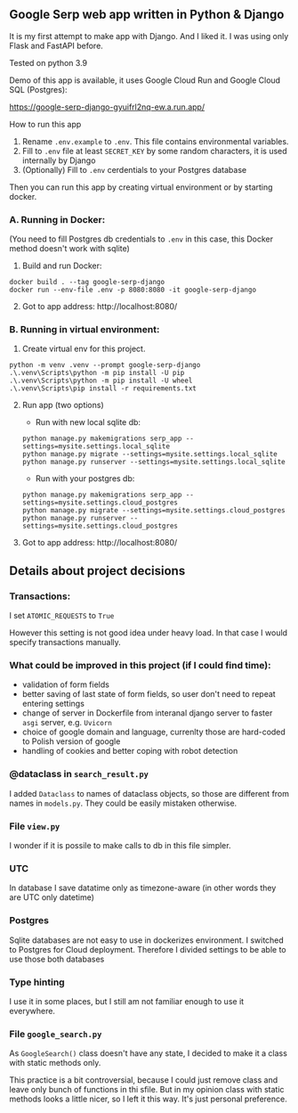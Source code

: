 ## Google Serp web app written in Python & Django

It is my first attempt to make app with Django. And I liked it. I was using only Flask and FastAPI before.

Tested on python 3.9

Demo of this app is available, it uses Google Cloud Run and Google Cloud SQL (Postgres):

https://google-serp-django-gyuifrl2nq-ew.a.run.app/


How to run this app
1. Rename `.env.example` to `.env`. This file contains environmental variables.
2. Fill to `.env` file at least `SECRET_KEY` by some random characters, it is used internally by Django
3. (Optionally) Fill to `.env` cerdentials to your Postgres database

Then you can run this app by creating virtual environment or by starting docker.


### A. Running in Docker:
(You need to fill Postgres db credentials to `.env` in this case, this Docker method doesn't work with sqlite)

1. Build and run Docker:
```
docker build . --tag google-serp-django
docker run --env-file .env -p 8080:8080 -it google-serp-django
```
2. Got to app address:
http://localhost:8080/






### B. Running in virtual environment:
1. Create virtual env for this project.
```
python -m venv .venv --prompt google-serp-django
.\.venv\Scripts\python -m pip install -U pip
.\.venv\Scripts\python -m pip install -U wheel
.\.venv\Scripts\pip install -r requirements.txt
````

2. Run app (two options)

    - Run with new local sqlite db:
    ```
    python manage.py makemigrations serp_app --settings=mysite.settings.local_sqlite
    python manage.py migrate --settings=mysite.settings.local_sqlite
    python manage.py runserver --settings=mysite.settings.local_sqlite
    ```

    - Run with your postgres db:
    ```
    python manage.py makemigrations serp_app --settings=mysite.settings.cloud_postgres
    python manage.py migrate --settings=mysite.settings.cloud_postgres
    python manage.py runserver --settings=mysite.settings.cloud_postgres
    ```

3. Got to app address:
http://localhost:8080/



## Details about project decisions

### Transactions:

I set `ATOMIC_REQUESTS` to `True`

However this setting is not good idea under heavy load. In that case I would specify transactions manually.

### What could be improved in this project (if I could find time):

- validation of form fields
- better saving of last state of form fields, so user don't need to repeat entering settings
- change of server in Dockerfile from interanal django server to faster `asgi` server, e.g. `Uvicorn`
- choice of google domain and language, currenlty those are hard-coded to Polish version of google
- handling of cookies and better coping with robot detection

### @dataclass in `search_result.py`

I added `Dataclass` to names of dataclass objects, so those are different from names in `models.py`. They could be easily mistaken otherwise.


### File `view.py` 

I wonder if it is possile to make calls to db in this file simpler.


### UTC
In database I save datatime only as timezone-aware (in other words they are UTC only datetime)

### Postgres

Sqlite databases are not easy to use in dockerizes environment. I switched to Postgres for Cloud deployment. Therefore I divided settings to be able to use those both databases

### Type hinting

I use it in some places, but I still am not familiar enough to use it everywhere.

### File `google_search.py` 

As `GoogleSearch()` class doesn't have any state, I decided to make it a class with static methods only. 

This practice is a bit controversial, because I could just remove class and leave only bunch of functions in thi sfile. But in my opinion class with static methods looks a little nicer, so I left it this way. It's just personal preference.


